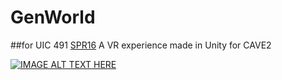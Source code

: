 # GenWorld
##for UIC 491 [SPR16](http://creativecoding.evl.uic.edu/courses/cs491/)
A VR experience made in Unity for CAVE2

[![IMAGE ALT TEXT HERE](http://img.youtube.com/vi/t9hs_KFC9sQ/0.jpg)](https://www.youtube.com/watch?v=t9hs_KFC9sQ)
